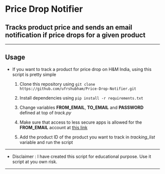 # Price Drop Notifier

## Tracks product price and sends an email notification if price drops for a given product

---

## Usage

- If you want to track a product for price drop on H&M India, using this script is pretty simple

    1. Clone this repository using `git clone https://github.com/ufrshubham/Price-Drop-Notifier.git`
    
    2. Install dependencies using `pip install -r requirements.txt`
    
    3. Change variables **FROM_EMAIL**, **TO_EMAIL** and **PASSWORD** defined at top of _track.py_

    4. Make sure that access to less secure apps is allowed for the **FROM_EMAIL** account at [this link](https://myaccount.google.com/lesssecureapps)

    5. Add the product ID of the product you want to track in _tracking_list_ variable and run the script

---

- Disclaimer : I have created this script for educational purpose. Use it script at you own risk.

---

